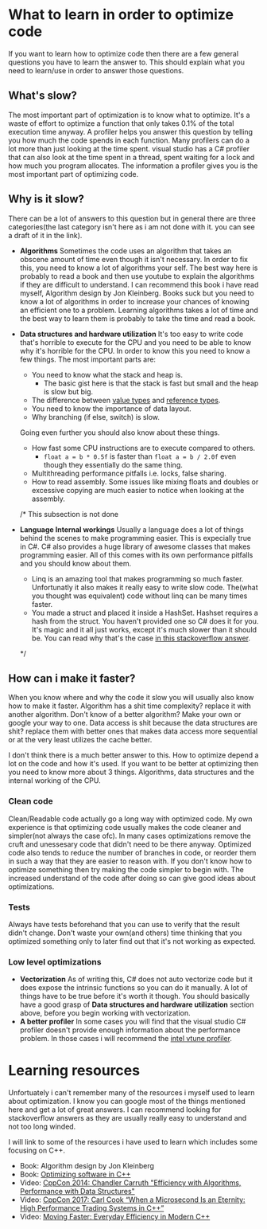 # What to learn in order to optimize code

If you want to learn how to optimize code then there are a few general questions you have to learn the answer to.
This should explain what you need to learn/use in order to answer those questions.


## What's slow?
The most important part of optimization is to know what to optimize. It's a waste of effort to optimize a function that only takes 0.1% of the total execution time anyway. A profiler helps you answer this question by telling you how much the code spends in each function. Many profilers can do a lot more than just looking at the time spent. visual studio has a C# profiler that can also look at the time spent in a thread, spent waiting for a lock and how much you program allocates. The information a profiler gives you is the most important part of optimizing code.

## Why is it slow?
There can be a lot of answers to this question but in general there are three categories(the last category isn't here as i am not done with it. you can see a draft of it in the link).

* **Algorithms** Sometimes the code uses an algorithm that takes an obscene amount of time even though it isn't necessary. In order to fix this, you need to know a lot of algorithms your self. The best way here is probably to read a book and then use youtube to explain the algorithms if they are difficult to understand. I can recommend this book i have read myself, Algorithm design by Jon Kleinberg. Books suck but you need to know a lot of algorithms in order to increase your chances of knowing an efficient one to a problem. Learning algorithms takes a lot of time and the best way to learn them is probably to take the time and read a book.

* **Data  structures and hardware utilization** It's too easy to write code that's horrible to execute for the CPU and you need to be able to know why it's horrible for the CPU. In order to know this you need to know a few things. The most important parts are:
  * You need to know what the stack and heap is. 
    * The basic gist here is that the stack is fast but small and the heap is slow but big.
  * The difference between [value types](https://docs.microsoft.com/en-us/dotnet/csharp/language-reference/builtin-types/value-types) and [reference types](https://docs.microsoft.com/en-us/dotnet/csharp/language-reference/keywords/reference-types).
  * You need to know the importance of data layout.
  * Why branching (if else, switch) is slow. 
  
  Going even further you should also know about these things.
  * How fast some CPU instructions are to execute compared to others. 
    * ```float a = b * 0.5f``` is faster than ```float a = b / 2.0f``` even though they essentially do the same thing.
  * Multithreading performance pitfalls i.e. locks, false sharing.
  * How to read assembly. Some issues like mixing floats and doubles or excessive copying are much easier to notice when looking at the assembly.

  /*
  This subsection is not done
* **Language Internal workings** Usually a language does a lot of things behind the scenes to make programming easier. This is expecially true in C#. C# also provides a huge library of awesome classes that makes programming easier. All of this comes with its own performance pitfalls and you should know about them.
  * Linq is an amazing tool that makes programming so much faster. Unfortunatly it also makes it really easy to write slow code. The(what you thought was equivalent) code without linq can be many times faster.
  * You made a struct and placed it inside a HashSet. Hashset requires a hash from the struct. You haven't provided one so C# does it for you. It's magic and it all just works, except it's much slower than it should be. You can read why that's the case [in this stackoverflow answer](https://stackoverflow.com/a/39391290).
  
  */


## How can i make it faster?
When you know where and why the code it slow you will usually also know how to make it faster. Algorithm has a shit time complexity? replace it with another algorithm. Don't know of a better algorithm? Make your own or google your way to one. Data access is shit because the data structures are shit? replace them with better ones that makes data access more sequential or at the very least utilizes the cache better.

I don't think there is a much better answer to this. How to optimize depend a lot on the code and how it's used. If you want to be better at optimizing then you need to know more about 3 things. Algorithms, data structures and the internal working of the CPU.


### Clean code
Clean/Readable code actually go a long way with optimized code. My own experience is that optimizing code usually makes the code cleaner and simpler(not always the case ofc). In many cases optimizations remove the cruft and unessesary code that didn't need to be there anyway. Optimized code also tends to reduce the number of branches in code, or reorder them in such a way that they are easier to reason with.
If you don't know how to optimize something then try making the code simpler to begin with. The increased understand of the code after doing so can give good ideas about optimizations.

### Tests
Always have tests beforehand that you can use to verify that the result didn't change. Don't waste your own(and others) time thinking that you optimized something only to later find out that it's not working as expected. 

### Low level optimizations

* **Vectorization**
	As of writing this, C# does not auto vectorize code but it does expose the intrinsic functions so you can do it manually. A lot of things have to be true before it's worth it though. You should basically have a good grasp of **Data  structures and hardware utilization** section above, before you begin working with vectorization.
* **A better profiler**
	In some cases you will find that the visual studio C# profiler doesn't provide enough information about the performance problem. In those cases i will recommend the [intel vtune profiler](https://software.intel.com/en-us/vtune).




# Learning resources
Unfortuately i can't remember many of the resources i myself used to learn about optimization. I know you can google most of the things mentioned here and get a lot of great answers. I can recommend looking for stackoverflow answers as they are usually really easy to understand and not too long winded.

I will link to some of the resources i have used to learn which includes some focusing on C++.

* Book: Algorithm design by Jon Kleinberg
* Book: [Optimizing software in C++](https://www.agner.org/optimize/optimizing_cpp.pdf)
* Video: [CppCon 2014: Chandler Carruth "Efficiency with Algorithms, Performance with Data Structures"](https://www.youtube.com/watch?v=fHNmRkzxHWs)
* Video: [CppCon 2017: Carl Cook “When a Microsecond Is an Eternity: High Performance Trading Systems in C++”](https://www.youtube.com/watch?v=NH1Tta7purM)
* Video: [Moving Faster: Everyday Efficiency in Modern C++](https://www.youtube.com/watch?v=LFv7XwgsdLY)
